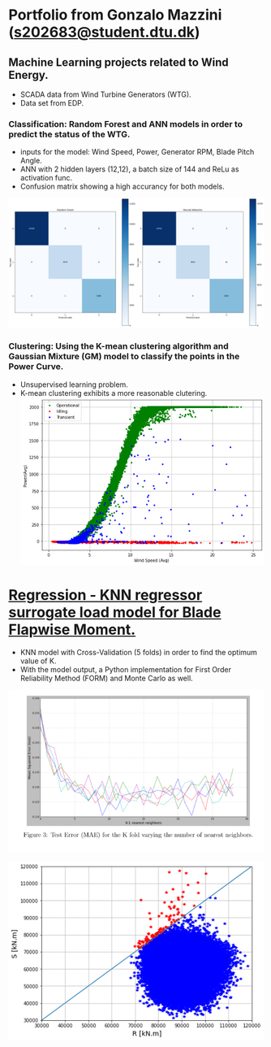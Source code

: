 # Portfolio from Gonzalo Mazzini (s202683@student.dtu.dk)

## Machine Learning projects related to Wind Energy.
* SCADA data from Wind Turbine Generators (WTG).
* Data set from EDP.

### Classification: Random Forest and ANN models in order to predict the status of the WTG.
* inputs for the model: Wind Speed, Power, Generator RPM, Blade Pitch Angle.
* ANN with 2 hidden layers (12,12), a batch size of 144 and ReLu as activation func.
* Confusion matrix showing a high accurancy for both models.

![image](images/clasification.png)


### Clustering: Using the K-mean clustering algorithm and Gaussian Mixture (GM) model to classify the points in the Power Curve.
* Unsupervised learning problem.
* K-mean clustering exhibits a more reasonable clutering.
![image](images/clustering%20gaussian.png)



# [Regression - KNN regressor surrogate load model for Blade Flapwise Moment.](https://github.com/GonMazzini/Reliability-Analysis)
* KNN model with Cross-Validation (5 folds) in order to find the optimum value of K.
* With the model output, a Python implementation for First Order Reliability Method (FORM) and Monte Carlo as well.


![image](images/KNN%20regressor.png)

![image](images/Reliability%20plot.png?raw=true)
